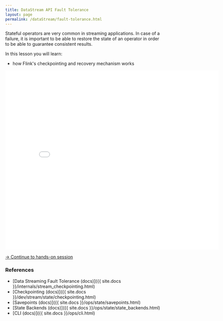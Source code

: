 ```yaml
---
title: DataStream API Fault Tolerance
layout: page
permalink: /dataStream/fault-tolerance.html
---
```


Stateful operators are very common in streaming applications. In case of a failure, it is important to be able to restore the state of an operator in order to be able to guarantee consistent results.

In this lesson you will learn:

* how Flink's checkpointing and recovery mechanism works

<iframe src="//www.slideshare.net/slideshow/embed_code/key/blWilhA2bGYIkY" width="680" height="571" frameborder="0" marginwidth="0" marginheight="0" scrolling="no"></iframe>

[-> Continue to hands-on session]({{site.baseurl}}/exercises/fault-recovery.html)

### References

- [Data Streaming Fault Tolerance (docs)]({{ site.docs }}/internals/stream_checkpointing.html)
- [Checkpointing (docs)]({{ site.docs }}/dev/stream/state/checkpointing.html)
- [Savepoints (docs)]({{ site.docs }}/ops/state/savepoints.html)
- [State Backends (docs)]({{ site.docs }}/ops/state/state_backends.html)
- [CLI (docs)]({{ site.docs }}/ops/cli.html)
